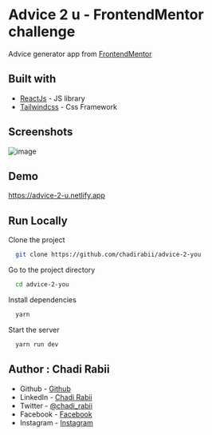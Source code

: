 # Advice 2 u - FrontendMentor challenge

Advice generator app from [FrontendMentor](https://www.frontendmentor.io/challenges/advice-generator-app-QdUG-13db)

## Built with
- [ReactJs](https://reactjs.org/) - JS library
- [Tailwindcss](https://tailwindcss.com) - Css Framework


## Screenshots
![image](https://user-images.githubusercontent.com/110679720/205501930-fbcf6802-d2cb-422a-b6f0-dd2e5f2207cd.png)

## Demo

https://advice-2-u.netlify.app

## Run Locally

Clone the project

```bash
  git clone https://github.com/chadirabii/advice-2-you
```

Go to the project directory

```bash
  cd advice-2-you
```

Install dependencies

```bash
  yarn
```

Start the server

```bash
  yarn run dev
```

## Author : Chadi Rabii

- Github - [Github](https://github.com/chadirabii)
- LinkedIn - [Chadi Rabii](www.linkedin.com/in/chadirabii)
- Twitter - [@chadi_rabii](https://twitter.com/chadi_rabii)
- Facebook - [Facebook](https://www.facebook.com/chadi.rabii.3)
- Instagram - [Instagram](https://www.instagram.com/chadi_rb/)
